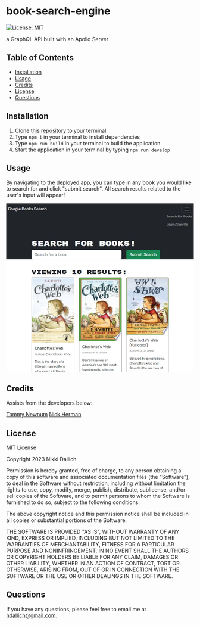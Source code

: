 # book-search-engine

[![License: MIT](https://img.shields.io/badge/License-MIT-yellow.svg)](https://opensource.org/licenses/MIT)

a GraphQL API built with an Apollo Server

## Table of Contents

- [Installation](#installation)
- [Usage](#usage)
- [Credits](#credits)
- [License](#license)
- [Questions](#questions)

## Installation

1. Clone [this repository](https://github.com/ndallich1/book-search-engine) to your terminal.
2. Type `npm i` in your terminal to install dependencies
3. Type `npm run build` in your terminal to build the application
4. Start the application in your terminal by typing `npm run develop`

## Usage

By navigating to the [deployed app](https://limitless-reaches-77811.herokuapp.com/), you can type in any book you would like to search for and click "submit search". All search results related to the user's input will appear!

![book search example](./client/src/images/book-search.jpg)

## Credits

Assists from the developers below:

[Tommy Newnum](https://github.com/tnewnum)
[Nick Herman](https://github.com/nwherman1724)

## License

MIT License

Copyright 2023 Nikki Dallich

Permission is hereby granted, free of charge, to any person obtaining a copy of this software and associated documentation files (the "Software"), to deal in the Software without restriction, including without limitation the rights to use, copy, modify, merge, publish, distribute, sublicense, and/or sell copies of the Software, and to permit persons to whom the Software is furnished to do so, subject to the following conditions:

The above copyright notice and this permission notice shall be included in all copies or substantial portions of the Software.

THE SOFTWARE IS PROVIDED "AS IS", WITHOUT WARRANTY OF ANY KIND, EXPRESS OR IMPLIED, INCLUDING BUT NOT LIMITED TO THE WARRANTIES OF MERCHANTABILITY, FITNESS FOR A PARTICULAR PURPOSE AND NONINFRINGEMENT. IN NO EVENT SHALL THE AUTHORS OR COPYRIGHT HOLDERS BE LIABLE FOR ANY CLAIM, DAMAGES OR OTHER LIABILITY, WHETHER IN AN ACTION OF CONTRACT, TORT OR OTHERWISE, ARISING FROM, OUT OF OR IN CONNECTION WITH THE SOFTWARE OR THE USE OR OTHER DEALINGS IN THE SOFTWARE.

## Questions

If you have any questions, please feel free to email me at ndallich@gmail.com.

